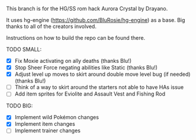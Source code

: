 This branch is for the HG/SS rom hack Aurora Crystal by Drayano.

It uses hg-engine (https://github.com/BluRosie/hg-engine) as a base. Big thanks to all of the creators involved.

Instructions on how to build the repo can be found there.

TODO SMALL:
- [x] Fix Moxie activating on ally deaths (thanks Blu!)
- [x] Stop Sheer Force negating abilities like Static (thanks Blu!)
- [x] Adjust level up moves to skirt around double move level bug (if needed) (thanks Blu!)
- [ ] Think of a way to skirt around the starters not able to have HAs issue
- [ ] Add item sprites for Eviolite and Assault Vest and Fishing Rod

TODO BIG:
- [x] Implement wild Pokémon changes
- [x] Implement item changes
- [ ] Implement trainer changes
